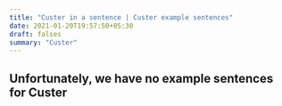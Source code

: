 ```yaml
---
title: "Custer in a sentence | Custer example sentences"
date: 2021-01-20T19:57:50+05:30
draft: falses
summary: "Custer"
---
```

## Unfortunately, we have no example sentences for Custer                 
